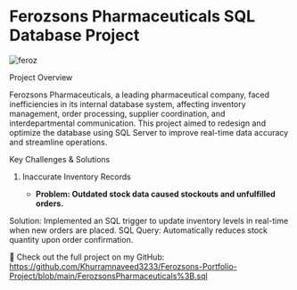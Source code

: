# Ferozsons Pharmaceuticals SQL Database Project


![feroz](https://github.com/user-attachments/assets/89867d1a-c44d-4fa3-8615-3c8183099847)

Project Overview

Ferozsons Pharmaceuticals, a leading pharmaceutical company, faced inefficiencies in its internal database system, affecting inventory management, order processing, supplier coordination, and interdepartmental communication. This project aimed to redesign and optimize the database using SQL Server to improve real-time data accuracy and streamline operations.

Key Challenges & Solutions

1. Inaccurate Inventory Records
   
    - **Problem: Outdated stock data caused stockouts and unfulfilled orders.**
  
Solution: Implemented an SQL trigger to update inventory levels in real-time when new orders are placed.
SQL Query: Automatically reduces stock quantity upon order confirmation.























🔗 Check out the full project on my GitHub:
https://github.com/Khurramnaveed3233/Ferozsons-Portfolio-Project/blob/main/FerozsonsPharmaceuticals%3B.sql
